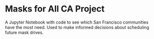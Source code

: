 # Masks for All CA Project

A Jupyter Notebook with code to see which San Francisco communities have the most need.
Used to make informed decisions about scheduling future mask drives.
